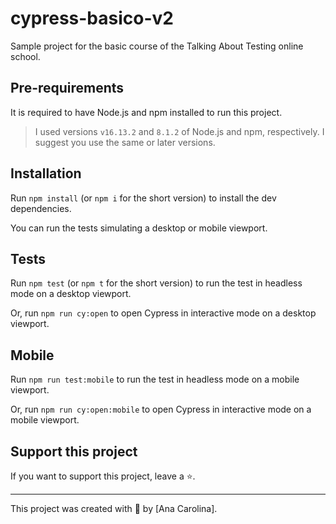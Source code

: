# cypress-basico-v2

Sample project for the basic course of the Talking About Testing online school. 

## Pre-requirements

It is required to have Node.js and npm installed to run this project.

> I used versions `v16.13.2` and `8.1.2` of Node.js and npm, respectively. I suggest you use the same or later versions.

## Installation

Run `npm install` (or `npm i` for the short version) to install the dev dependencies.

You can run the tests simulating a desktop or mobile viewport.

## Tests

Run `npm test` (or `npm t` for the short version) to run the test in headless mode on a desktop viewport.

Or, run `npm run cy:open` to open Cypress in interactive mode on a desktop viewport.

## Mobile

Run `npm run test:mobile` to run the test in headless mode on a mobile viewport.

Or, run `npm run cy:open:mobile` to open Cypress in interactive mode  on a mobile viewport.

## Support this project

If you want to support this project, leave a ⭐.

___

This project was created with 💚 by [Ana Carolina].
